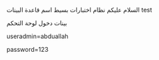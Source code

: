 السلام عليكم 
نظام اختبارات بسيط 
اسم قاعدة البينات test

بينات دخول لوحة التحكم

useradmin=abduallah

password=123
